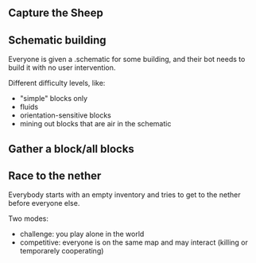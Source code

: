 ## Capture the Sheep

## Schematic building
Everyone is given a .schematic for some building, and their bot needs to build it with no user intervention.

Different difficulty levels, like:
- "simple" blocks only
- fluids
- orientation-sensitive blocks
- mining out blocks that are air in the schematic

## Gather a block/all blocks

## Race to the nether
Everybody starts with an empty inventory and tries to get to the nether before everyone else.

Two modes:
- challenge: you play alone in the world
- competitive: everyone is on the same map and may interact (killing or temporarely cooperating)